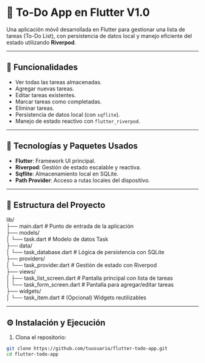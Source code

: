 # 📝 To-Do App en Flutter V1.0

Una aplicación móvil desarrollada en Flutter para gestionar una lista de tareas (To-Do List), con persistencia de datos local y manejo eficiente del estado utilizando **Riverpod**.

---

## 🚀 Funcionalidades

- Ver todas las tareas almacenadas.
- Agregar nuevas tareas.
- Editar tareas existentes.
- Marcar tareas como completadas.
- Eliminar tareas.
- Persistencia de datos local (con `sqflite`).
- Manejo de estado reactivo con `flutter_riverpod`.

---

## 🧱 Tecnologías y Paquetes Usados

- **Flutter**: Framework UI principal.
- **Riverpod**: Gestión de estado escalable y reactiva.
- **Sqflite**: Almacenamiento local en SQLite.
- **Path Provider**: Acceso a rutas locales del dispositivo.

---

## 📁 Estructura del Proyecto

lib/  
├── main.dart                    # Punto de entrada de la aplicación  
├── models/  
│   └── task.dart               # Modelo de datos Task  
├── data/  
│   └── task_database.dart      # Lógica de persistencia con SQLite  
├── providers/  
│   └── task_provider.dart      # Gestión de estado con Riverpod  
├── views/  
│   ├── task_list_screen.dart   # Pantalla principal con lista de tareas  
│   └── task_form_screen.dart   # Pantalla para agregar/editar tareas  
├── widgets/  
│   └── task_item.dart          # (Opcional) Widgets reutilizables  

---

## ⚙️ Instalación y Ejecución

1. Clona el repositorio:

```bash
git clone https://github.com/tuusuario/flutter-todo-app.git
cd flutter-todo-app
```